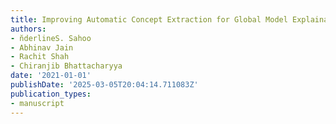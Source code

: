 ```yaml
---
title: Improving Automatic Concept Extraction for Global Model Explainability
authors:
- n̆derlineS. Sahoo
- Abhinav Jain
- Rachit Shah
- Chiranjib Bhattacharyya
date: '2021-01-01'
publishDate: '2025-03-05T20:04:14.711083Z'
publication_types:
- manuscript
---
```

